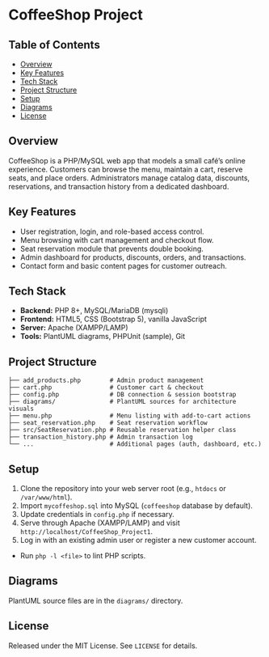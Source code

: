 # CoffeeShop Project

## Table of Contents

- [Overview](#overview)
- [Key Features](#key-features)
- [Tech Stack](#tech-stack)
- [Project Structure](#project-structure)
- [Setup](#setup)
- [Diagrams](#diagrams)
- [License](#license)

## Overview

CoffeeShop is a PHP/MySQL web app that models a small café’s online experience. Customers can browse the menu, maintain a cart, reserve seats, and place orders. Administrators manage catalog data, discounts, reservations, and transaction history from a dedicated dashboard.

## Key Features

- User registration, login, and role-based access control.
- Menu browsing with cart management and checkout flow.
- Seat reservation module that prevents double booking.
- Admin dashboard for products, discounts, orders, and transactions.
- Contact form and basic content pages for customer outreach.

## Tech Stack

- **Backend:** PHP 8+, MySQL/MariaDB (mysqli)
- **Frontend:** HTML5, CSS (Bootstrap 5), vanilla JavaScript
- **Server:** Apache (XAMPP/LAMP)
- **Tools:** PlantUML diagrams, PHPUnit (sample), Git

## Project Structure

```*
├── add_products.php        # Admin product management
├── cart.php                # Customer cart & checkout
├── config.php              # DB connection & session bootstrap
├── diagrams/               # PlantUML sources for architecture visuals
├── menu.php                # Menu listing with add-to-cart actions
├── seat_reservation.php    # Seat reservation workflow
├── src/SeatReservation.php # Reusable reservation helper class
├── transaction_history.php # Admin transaction log
└── ...                     # Additional pages (auth, dashboard, etc.)
```

## Setup

1. Clone the repository into your web server root (e.g., `htdocs` or `/var/www/html`).
2. Import `mycoffeshop.sql` into MySQL (`coffeeshop` database by default).
3. Update credentials in `config.php` if necessary.
4. Serve through Apache (XAMPP/LAMP) and visit `http://localhost/CoffeeShop_Project1`.
5. Log in with an existing admin user or register a new customer account.

- Run `php -l <file>` to lint PHP scripts.

## Diagrams

PlantUML source files are in the `diagrams/` directory.

## License

Released under the MIT License. See `LICENSE` for details.
